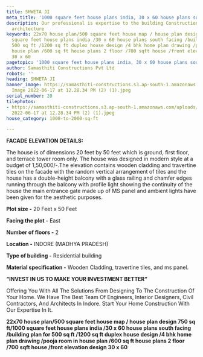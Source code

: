 ```yaml
---
title: SHWETA JI
meta_title: '1000 square feet house plans india, 30 x 60 house plans south facing. '
description: Our professional is expertise to the building Construction, design, creating
  architecture
keywords: 22x70 house plan/500 square feet house map / house plan design 750 sq ft/1000
  square feet house plans india /30 x 60 house plans south facing /building plan for
  500 sq ft /1200 sq ft duplex house design /4 bhk home plan drawing /pooja room in
  house plan /600 sq ft house plans 2 floor /700 sqft house /front elevation design
  30 x 60
pagetopic: '1000 square feet house plans india, 30 x 60 house plans south facing. '
author: Samasthiti Constructions Pvt Ltd
robots: ''
heading: SHWETA JI
banner_image: https://samasthiti-constructions.s3.ap-south-1.amazonaws.com/uploads/WhatsApp
  Image 2022-06-17 at 12.28.34 PM (2) (1).jpeg
serial_number: 20
tilephotos:
- https://samasthiti-constructions.s3.ap-south-1.amazonaws.com/uploads/WhatsApp Image
  2022-06-17 at 12.28.34 PM (2) (1).jpeg
house_category: 1000-to-2000-sq-ft

---
```

**FACADE ELEVATION DETAILS:**

The house is of dimensions 20 feet by 50 feet which is ground, first floor, and terrace tower room only. The house was designed in modern style at a budget of 1,50,000/-.The elevation contains wooden cladding and travertine tiles on the facade with the random vertical arrangement of tiles and the house has a double-height balcony with a glass railing and chamfer edges running through the balcony with profile light showing the continuity of the house the main entrance gate made up of MS panel and ambient lights have been given for the aesthetic purposes.

**Plot size -** 20 Feet x 50 Feet

**Facing the plot -** East

**Number of floors -** 2

**Location -** INDORE (MADHYA PRADESH)

**Type of building -** Residential building

**Material specification -** Wooden Cladding, travertine tiles, and ms panel.

**“INVEST IN US TO MAKE YOUR INVESTMENT BETTER”**

Offering You With All The Solutions From Designing To The Construction Of Your Home. We Have The Best Team Of Engineers, Interior Designers, Civil Contractors, And Architects In Indore. Start Your Home Construction With Our Expertise In It.

**22x70 house plan/500 square feet house map / house plan design 750 sq ft/1000 square feet house plans india /30 x 60 house plans south facing /building plan for 500 sq ft /1200 sq ft duplex house design /4 bhk home plan drawing /pooja room in house plan /600 sq ft house plans 2 floor /700 sqft house /front elevation design 30 x 60**